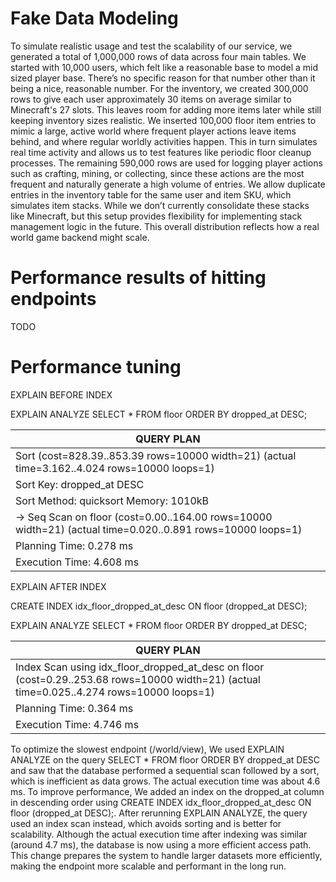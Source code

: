 # Fake Data Modeling
To simulate realistic usage and test the scalability of our service, we generated a total of 1,000,000 rows of data across four main tables. 
We started with 10,000 users, which felt like a reasonable base to model a mid sized player base. There’s no specific reason for that number other than it being a nice, reasonable number. 
For the inventory, we created 300,000 rows to give each user approximately 30 items on average similar to Minecraft's 27 slots. This leaves room for adding more items later while still keeping inventory sizes realistic. 
We inserted 100,000 floor item entries to mimic a large, active world where frequent player actions leave items behind, and where regular worldly activities happen. This in turn simulates real time activity and allows us to test features like periodic floor cleanup processes. 
The remaining 590,000 rows are used for logging player actions such as crafting, mining, or collecting, since these actions are the most frequent and naturally generate a high volume of entries. We allow duplicate entries in the inventory table for the same user and item SKU, which simulates item stacks. While we don’t currently consolidate these stacks like Minecraft, but this setup provides flexibility for implementing stack management logic in the future. 
This overall distribution reflects how a real world game backend might scale.


# Performance results of hitting endpoints
TODO

# Performance tuning


EXPLAIN BEFORE INDEX

EXPLAIN ANALYZE
SELECT * FROM floor
ORDER BY dropped_at DESC;


| QUERY PLAN                                                                                                     |
| -------------------------------------------------------------------------------------------------------------- |
| Sort  (cost=828.39..853.39 rows=10000 width=21) (actual time=3.162..4.024 rows=10000 loops=1)                  |
|   Sort Key: dropped_at DESC                                                                                    |
|   Sort Method: quicksort  Memory: 1010kB                                                                       |
|   ->  Seq Scan on floor  (cost=0.00..164.00 rows=10000 width=21) (actual time=0.020..0.891 rows=10000 loops=1) |
| Planning Time: 0.278 ms                                                                                        |
| Execution Time: 4.608 ms                                                                                       |



EXPLAIN AFTER INDEX

CREATE INDEX idx_floor_dropped_at_desc
ON floor (dropped_at DESC);

EXPLAIN ANALYZE
SELECT * FROM floor
ORDER BY dropped_at DESC;


| QUERY PLAN                                                                                                                                 |
| ------------------------------------------------------------------------------------------------------------------------------------------ |
| Index Scan using idx_floor_dropped_at_desc on floor  (cost=0.29..253.68 rows=10000 width=21) (actual time=0.025..4.274 rows=10000 loops=1) |
| Planning Time: 0.364 ms                                                                                                                    |
| Execution Time: 4.746 ms                                                                                                                   |


To optimize the slowest endpoint (/world/view), We used EXPLAIN ANALYZE on the query SELECT * FROM floor ORDER BY dropped_at DESC and saw that the database performed a sequential scan followed by a sort, which is inefficient as data grows. The actual execution time was about 4.6 ms. To improve performance, We added an index on the dropped_at column in descending order using CREATE INDEX idx_floor_dropped_at_desc ON floor (dropped_at DESC);. After rerunning EXPLAIN ANALYZE, the query used an index scan instead, which avoids sorting and is better for scalability. Although the actual execution time after indexing was similar (around 4.7 ms), the database is now using a more efficient access path. This change prepares the system to handle larger datasets more efficiently, making the endpoint more scalable and performant in the long run.
